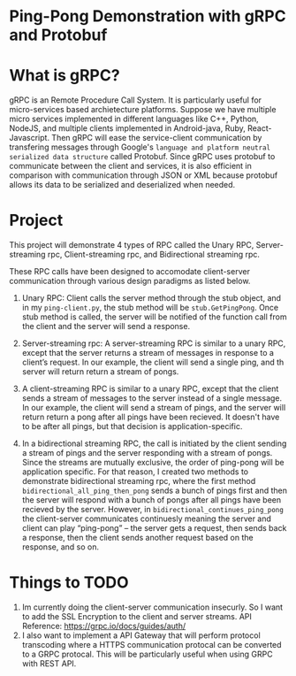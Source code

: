 # Ping-Pong Demonstration with gRPC and Protobuf

# What is gRPC?

gRPC is an Remote Procedure Call System. It is particularly useful for micro-services based
archietecture platforms. Suppose we have multiple micro services implemented in different languages
like C++, Python, NodeJS, and multiple clients implemented in Android-java, Ruby, React-Javascript. Then gRPC will ease the service-client communication by transfering messages through Google's ```language and platform neutral serialized data structure``` called Protobuf. Since gRPC uses protobuf to communicate between the client and services, it is also efficient in comparison with communication through JSON or XML because protobuf allows its data to be serialized and deserialized when needed.

# Project
This project will demonstrate 4 types of RPC called the Unary RPC, 
Server-streaming rpc, Client-streaming rpc, and Bidirectional streaming rpc.

These RPC calls have been designed to accomodate client-server communication 
through various design paradigms as listed below.

1.  Unary RPC: Client calls the server method through the stub object,
    and in my ```ping-client.py```, the stub method will be ```stub.GetPingPong```.
    Once stub method is called, the server will be notified of the function call from the client
    and the server will send a response.

2. Server-streaming rpc: A server-streaming RPC is similar to a unary RPC, except that the server returns a stream of messages in response to a client’s request. In our example, the client will
send a single ping, and th server will return return a stream of pongs.

3. A client-streaming RPC is similar to a unary RPC, except that the client sends a stream of messages to the server instead of a single message.  In our example, the client will
send a stream of pings, and the server will return return a pong after all pings have been recieved.
It doesn't have to be after all pings, but that decision is application-specific.

4. In a bidirectional streaming RPC, the call is initiated by the client sending a stream of pings
and the server responding with a stream of pongs. Since the streams are mutually exclusive, the order
of ping-pong will be application specific. For that reason, I created two methods to demonstrate 
bidirectional streaming rpc, where the first method ```bidirectional_all_ping_then_pong``` sends a bunch of pings first and then the server will respond with a bunch of pongs after all pings have been recieved by the server. However, in ```bidirectional_continues_ping_pong``` the client-server communicates continuesly meaning the server and client can play “ping-pong” – the server gets a request, then sends back a response, then the client sends another request based on the response, and so on.

# Things to TODO

1. Im currently doing the client-server communication insecurly. So I want to add the SSL Encryption
to the client and server streams. API Reference: https://grpc.io/docs/guides/auth/
2. I also want to implement a API Gateway that will perform protocol transcoding where a HTTPS 
communication protocal can be converted to a GRPC protocal. This will be particularly useful when using GRPC with REST API.


